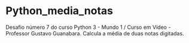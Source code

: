 # Python_media_notas
Desafio número 7 do curso Python 3 - Mundo 1 / Curso em Vídeo - Professor Gustavo Guanabara.
Calcula a média de duas notas digitadas.
